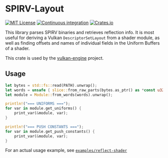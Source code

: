 # SPIRV-Layout

[![MIT License](https://img.shields.io/crates/l/spirv-layout)](https://choosealicense.com/licenses/mit/) [![Continuous integration](https://github.com/Rob2309/spirv-layout/workflows/Continuous%20Integration/badge.svg)](https://github.com/michidk/ve-shader/actions) [![Crates.io](https://img.shields.io/crates/v/spirv-layout)](https://crates.io/crates/spirv-layout)

This library parses SPIRV binaries and retrieves reflection info.
It is most useful for deriving a Vulkan `DescriptorSetLayout` from a shader module, as well as finding offsets and names of individual fields in the Uniform Buffers of a shader.

This crate is used by the [vulkan-engine](https://github.com/michidk/vulkan-engine) project.

## Usage

```rust
let bytes = std::fs::read(PATH).unwrap();
let words = unsafe { slice::from_raw_parts(bytes.as_ptr() as *const u32, bytes.len() / 4) };
let module = Module::from_words(words).unwrap();

println!("=== UNIFORMS ===");
for var in module.get_uniforms() {
    print_var(&module, var);
}

println!("=== PUSH CONSTANTS ===");
for var in module.get_push_constants() {
    print_var(&module, var);
}
```

For an actual usage example, see [`examples/reflect-shader`](examples/reflect-shader/main.rs)
